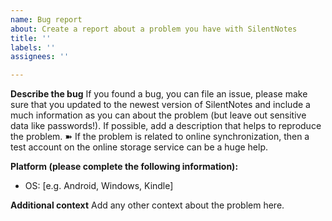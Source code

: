 ```yaml
---
name: Bug report
about: Create a report about a problem you have with SilentNotes
title: ''
labels: ''
assignees: ''

---
```


**Describe the bug**
If you found a bug, you can file an issue, please make sure that you updated to the newest version of SilentNotes and include a much information as you can about the problem (but leave out sensitive data like passwords!). If possible, add a description that helps to reproduce the problem.
➽ If the problem is related to online synchronization, then a test account on the online storage service can be a huge help.

**Platform (please complete the following information):**
 - OS: [e.g. Android, Windows, Kindle]

**Additional context**
Add any other context about the problem here.
